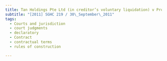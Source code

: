 ```yaml
---
title: Tan Holdings Pte Ltd (in creditor’s voluntary liquidation) v Prosperity Steel (Asia) Co Ltd and 
subtitle: "[2011] SGHC 219 / 30\_September\_2011"
tags:
  - Courts and jurisdiction
  - court judgments
  - declaratory
  - Contract
  - contractual terms
  - rules of construction

---
```


